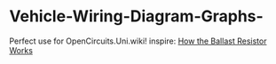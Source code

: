 # Vehicle-Wiring-Diagram-Graphs-
Perfect use for OpenCircuits.Uni.wiki! inspire: [How the Ballast Resistor Works](https://youtu.be/PCs5gAZBbxU)
